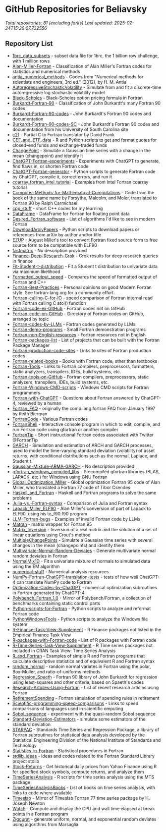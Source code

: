 # GitHub Repositories for Beliavsky
*Total repositories: 81 (excluding forks)*
*Last updated: 2025-02-24T15:26:07.732556*

## Repository List

- [1brc_data_subsets](https://github.com/Beliavsky/1brc_data_subsets) - subset data file for 1brc, the 1 billion row challenge, with 1 million rows
- [Alan-Miller-Fortran](https://github.com/Beliavsky/Alan-Miller-Fortran) - Classification of Alan Miller's Fortran codes for statistics and numerical methods
- [antia_numerical_methods](https://github.com/Beliavsky/antia_numerical_methods) - Codes from "Numerical methods for scientists and engineers, 3rd ed." (2012), by H. M. Antia
- [AutoregressiveStochasticVolatility](https://github.com/Beliavsky/AutoregressiveStochasticVolatility) - Simulate from and fit a discrete-time autoregressive log stochastic volatility model
- [Black-Scholes](https://github.com/Beliavsky/Black-Scholes) - Black-Scholes option pricing formula in Fortran
- [Burkardt-Fortran-90](https://github.com/Beliavsky/Burkardt-Fortran-90) - Classification of John Burkardt's many Fortran 90 codes
- [Burkardt-Fortran-90-codes](https://github.com/Beliavsky/Burkardt-Fortran-90-codes) - John Burkardt's Fortran 90 codes and documentation
- [Burkardt-Fortran-90-codes-SC](https://github.com/Beliavsky/Burkardt-Fortran-90-codes-SC) - John Burkardt's Fortran 90 codes and documentation from his University of South Carolina site
- [c2f](https://github.com/Beliavsky/c2f) - Partial C to Fortran translator by David Frank
- [CEF_and_ETF_data](https://github.com/Beliavsky/CEF_and_ETF_data) - R and Python scripts to get and format quotes for closed-end funds and exchange-traded funds
- [ChangePoint](https://github.com/Beliavsky/ChangePoint) - Simulate a Gaussian time series with a change in the mean (changepoint) and identify it
- [ChatGPT-Fortran-experiments](https://github.com/Beliavsky/ChatGPT-Fortran-experiments) - Experiments with ChatGPT to generate, find flaws in, or shorten Fortran code
- [ChatGPT-Fortran-generator](https://github.com/Beliavsky/ChatGPT-Fortran-generator) - Python scripts to generate Fortran code by ChatGPT, compile it, correct errors, and run it
- [coarray_fortran_intel_tutorial](https://github.com/Beliavsky/coarray_fortran_intel_tutorial) - Examples from Intel Fortran coarray tutorial
- [Computer-Methods-for-Mathematical-Computations](https://github.com/Beliavsky/Computer-Methods-for-Mathematical-Computations) - Code from the book of the same name by Forsythe, Malcolm, and Moler, translated to Fortran 90 by Ralph Carmichael
- [cpp_stuff](https://github.com/Beliavsky/cpp_stuff) - short C++ codes for my learning
- [DataFrame](https://github.com/Beliavsky/DataFrame) - DataFrame for Fortran for floating point data
- [Desired_Fortran_software](https://github.com/Beliavsky/Desired_Fortran_software) - List of algorithms I'd like to see in modern Fortran
- [DownloadArxivPapers](https://github.com/Beliavsky/DownloadArxivPapers) - Python scripts to download papers or references from arXiv by author and/or title
- [EZUP](https://github.com/Beliavsky/EZUP) - August Miller's tool to convert Fortran fixed source form to free source form to be compatible with ELF90
- [fastmatrix](https://github.com/Beliavsky/fastmatrix) - No description provided
- [Finance-Deep-Research-Grok](https://github.com/Beliavsky/Finance-Deep-Research-Grok) - Grok results for deep research queries in finance
- [Fit-Student-t-distribution](https://github.com/Beliavsky/Fit-Student-t-distribution) - Fit a Student t distribution to univariate data via maximum likelihood
- [Formatted_output_speed](https://github.com/Beliavsky/Formatted_output_speed) - Compares the speed of formatted output of Fortran and C++
- [Fortran-Best-Practices](https://github.com/Beliavsky/Fortran-Best-Practices) - Personal opinions on good Modern Fortran style. See fortran-lang.org for a community effort.
- [Fortran-calling-C-for-IO](https://github.com/Beliavsky/Fortran-calling-C-for-IO) - speed comparison of Fortran internal read with Fortran calling C atoi() function
- [Fortran-code-ex-GitHub](https://github.com/Beliavsky/Fortran-code-ex-GitHub) - Fortran codes not on GitHub
- [Fortran-code-on-GitHub](https://github.com/Beliavsky/Fortran-code-on-GitHub) - Directory of Fortran codes on GitHub, arranged by topic
- [Fortran-codes-by-LLMs](https://github.com/Beliavsky/Fortran-codes-by-LLMs) - Fortran codes generated by LLMs
- [Fortran-demo-programs](https://github.com/Beliavsky/Fortran-demo-programs) - Small Fortran demonstration programs
- [Fortran-non-English-resources](https://github.com/Beliavsky/Fortran-non-English-resources) - Fortran resources not in English
- [Fortran-packages-list](https://github.com/Beliavsky/Fortran-packages-list) - List of projects that can be built with the Fortran Package Manager
- [Fortran-production-code-sites](https://github.com/Beliavsky/Fortran-production-code-sites) - Links to sites of Fortran production codes
- [Fortran-related-books](https://github.com/Beliavsky/Fortran-related-books) - Books with Fortran code, other than textbooks
- [Fortran-Tools](https://github.com/Beliavsky/Fortran-Tools) - Links to Fortran compilers, preprocessors, formatters, static analyzers, transpilers, IDEs, build systems, etc.
- [Fortran-tools-on-GitHub](https://github.com/Beliavsky/Fortran-tools-on-GitHub) - Fortran compilers, preprocessors, static analyzers, transpilers, IDEs, build systems, etc.
- [Fortran-Windows-CMD-scripts](https://github.com/Beliavsky/Fortran-Windows-CMD-scripts) - Windows CMD scripts for Fortran programmers
- [Fortran-with-ChatGPT](https://github.com/Beliavsky/Fortran-with-ChatGPT) - Questions about Fortran answered by ChatGPT-4, reviewed by a human
- [Fortran_FAQ](https://github.com/Beliavsky/Fortran_FAQ) - originally the comp.lang.fortran FAQ from January 1997 by Keith Bierman
- [FortranCode](https://github.com/Beliavsky/FortranCode) - Various Fortran codes
- [FortranShell](https://github.com/Beliavsky/FortranShell) - Interactive console program in which to edit, compile, and run Fortran code using gfortran or another compiler
- [FortranTip](https://github.com/Beliavsky/FortranTip) - Short instructional Fortran codes associated with Twitter @FortranTip
- [GARCH](https://github.com/Beliavsky/GARCH) - Simulation and estimation of ARCH and GARCH processes, used to model the time-varying standard deviation (volatility) of asset returns, with conditional distributions such as the normal, Laplace, and Student t.
- [Gaussian-Mixture-ARMA-GARCH](https://github.com/Beliavsky/Gaussian-Mixture-ARMA-GARCH) - No description provided
- [gfortran_windows_compiled_libs](https://github.com/Beliavsky/gfortran_windows_compiled_libs) - Precompiled gfortran libraries (BLAS, LAPACK, etc.) for Windows using GNU Fortran
- [Global_Optimization_Miller](https://github.com/Beliavsky/Global_Optimization_Miller) - Global optimization Fortran 95 code of Alan Miller, who translated a Fortran 77 code of Tibor Csendes
- [Haskell_and_Fortran](https://github.com/Beliavsky/Haskell_and_Fortran) - Haskell and Fortran programs to solve the same problems
- [Julia-vs.-Fortran-syntax](https://github.com/Beliavsky/Julia-vs.-Fortran-syntax) - Comparison of Julia and Fortran syntax
- [Lapack_Miller_ELF90](https://github.com/Beliavsky/Lapack_Miller_ELF90) - Alan Miller's conversion of part of Lapack to ELF90, using his to_f90.f90 program
- [LLM-Fortran-bugs](https://github.com/Beliavsky/LLM-Fortran-bugs) - Examples of invalid Fortran code by LLMs
- [Matran](https://github.com/Beliavsky/Matran) - matrix wrapper for Fortran 95
- [Matrix_Inversion](https://github.com/Beliavsky/Matrix_Inversion) - Inversion of a real matrix and the solution of a set of linear equations using Crout's method
- [MultipleChangePoints](https://github.com/Beliavsky/MultipleChangePoints) - Simulate a Gaussian time series with several changes in the mean (changepoints) and identify them
- [Multivariate-Normal-Random-Deviates](https://github.com/Beliavsky/Multivariate-Normal-Random-Deviates) - Generate multivariate normal random deviates in Fortran
- [NormalMix1D](https://github.com/Beliavsky/NormalMix1D) - Fit a univariate mixture of normals to simulated data using the EM algorithm
- [numerical-stuff](https://github.com/Beliavsky/numerical-stuff) - Numerical analysis resources
- [NumPy-Fortran-ChatGPT-translation-tests](https://github.com/Beliavsky/NumPy-Fortran-ChatGPT-translation-tests) - tests of how well ChatGPT-4 can translate NumPy code to Fortran
- [Optimization-Codes-by-ChatGPT](https://github.com/Beliavsky/Optimization-Codes-by-ChatGPT) - numerical optimization subroutines in Fortran generated by ChatGPT-4
- [Polybench_Fortran_1.0](https://github.com/Beliavsky/Polybench_Fortran_1.0) - Mirror of Polybench/Fortran, a collection of benchmarks containing static control parts
- [Python-scripts-for-Fortran](https://github.com/Beliavsky/Python-scripts-for-Fortran) - Python scripts to analyze and reformat Fortran code
- [PythonWindowsTools](https://github.com/Beliavsky/PythonWindowsTools) - Python scripts to analyze the Windows file system
- [R-Finance-Task-View-Supplement](https://github.com/Beliavsky/R-Finance-Task-View-Supplement) - R Finance packages not listed in the Empirical Finance Task View
- [R-packages-with-Fortran-code](https://github.com/Beliavsky/R-packages-with-Fortran-code) - List of R packages with Fortran code
- [R-Time-Series-Task-View-Supplement](https://github.com/Beliavsky/R-Time-Series-Task-View-Supplement) - R Time series packages not included in CRAN Task View: Time Series Analysis
- [R_and_Fortran](https://github.com/Beliavsky/R_and_Fortran) - Examples of simple R and Fortran programs that calculate descriptive statistics and of equivalent R and Fortran syntax
- [random_normal](https://github.com/Beliavsky/random_normal) - random normal variates in Fortran using the polar, Box-Muller, and ratio-of-uniforms methods
- [Regression_Spaeth](https://github.com/Beliavsky/Regression_Spaeth) - Fortran 90 library of John Burkardt for regression using least-squares and other criteria, based on Spaeth's codes
- [Research-Articles-Using-Fortran](https://github.com/Beliavsky/Research-Articles-Using-Fortran) - List of recent research articles using Fortran
- [RetirementSpending](https://github.com/Beliavsky/RetirementSpending) - Fortran simulation of spending rules in retirement
- [Scientific-programming-speed-comparisons](https://github.com/Beliavsky/Scientific-programming-speed-comparisons) - Links to speed comparisons of languages used in scientific omputing
- [Sobol_sequence](https://github.com/Beliavsky/Sobol_sequence) - experiment with the quasi-random Sobol sequence
- [Standard-Deviation-Estimators](https://github.com/Beliavsky/Standard-Deviation-Estimators) - simulate some estimators of the standard deviation
- [STARPAC](https://github.com/Beliavsky/STARPAC) - Standards Time Series and Regression Package, a library of Fortran subroutines for statistical data analysis developed by the Statistical Engineering Division of the National Institute of Standards and Technology
- [Statistics-in-Fortran](https://github.com/Beliavsky/Statistics-in-Fortran) - Statistical procedures in Fortran
- [stdlib_ideas](https://github.com/Beliavsky/stdlib_ideas) - Ideas and codes related to the Fortran Standard Library project stdlib
- [Stock-Returns](https://github.com/Beliavsky/Stock-Returns) - Get historical daily prices from Yahoo Finance using R for specified stock symbols, compute returns, and analyze them
- [TimeSeriesAnalysis](https://github.com/Beliavsky/TimeSeriesAnalysis) - R scripts for time series analysis using the MTS package
- [TimeSeriesAnalysisBooks](https://github.com/Beliavsky/TimeSeriesAnalysisBooks) - List of books on time series analysis, with links to code where available
- [Timeslab](https://github.com/Beliavsky/Timeslab) - Mirror of Timeslab Fortran 77 time series package by H. Joseph Newton
- [Watch](https://github.com/Beliavsky/Watch) - Compute and display the CPU and wall time elapsed at break points in a Fortran program
- [Ziggurat](https://github.com/Beliavsky/Ziggurat) - generate uniform, normal, and exponential random deviates using algorithms from Marsaglia